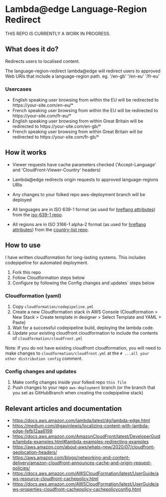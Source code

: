 # Lambda@edge Language-Region Redirect

THIS REPO IS CURRENTLY A WORK IN PROGRESS.

## What does it do?

Redirects users to localised content.

The language-region-redirect lambda@edge will redirect users to approved Web URIs that include a language-region path. eg. '/en-gb' '/en-eu' '/fr-eu'


### Usercases

- English speaking user browsing from within the EU will be redirected to https://<span></span>your-site.com/en-eu/*
- French speaking user browsing from within the EU will be redirected to https://<span></span>your-site.com/fr-eu/*
- English speaking user browsing from within Great Britain will be redirected to https://<span></span>your-site.com/en-gb/*
- French speaking user browsing from within Great Britain will be redirected to https://<span></span>your-site.com/fr-gb/*

## How it works

- Viewer requests have cache parameters checked ('Accept-Language' and 'CloudFront-Viewer-Country' headers)
- Lambda@edge redirects origin requests to approved language-regions URIs
- Any changes to your folked repo aws-deployment branch will be deployed

- All languages are in ISO 639-1 format (as used for [hreflang attributes](https://support.google.com/webmasters/answer/189077?hl=en)) from the [iso-639-1 repo](https://github.com/meikidd/iso-639-1).
- All regions are in ISO 3166-1 alpha-2 format (as used for [hreflang attributes](https://support.google.com/webmasters/answer/189077?hl=en)) from the [country-list repo](https://github.com/fannarsh/country-list).

## How to use

I have written cloudformation for long-lasting systems. This includes codepipeline for automated deployment.

1. Fork this repo
2. Follow Cloudformation steps below
3. Configure by following the Config changes and updates` steps below

### Cloudformation (yaml)

1. Copy `cloudformation/codepipeline.yml`
2. Create a new Cloudformation stack in AWS Console (Cloudformation > New Stack > Create template in designer > Select Template and YAML > Paste)
3. Wait for a successful codepipeline build, deploying the lambda code.
4. Update your existing cloudfront cloudformation to include the contents of `cloudformation/cloudfront.yml`

Note: If you do not have existing cloudfront cloudformation, you will need to make changes to `cloudformation/cloudfront.yml` at the `# ...all your other distribution config` comment.

### Config changes and updates

1. Make config changes inside your folked repo `this file`
2. Push changes to your repo `aws-deployment` branch (or the branch that you set as GitHubBranch when creating the codepipeline stack)

## Relevant articles and documentation
- https://docs.aws.amazon.com/lambda/latest/dg/lambda-edge.html
- https://medium.com/@gavinlewis/localizing-content-with-lambda-edge-fefb12aa6199
- https://docs.aws.amazon.com/AmazonCloudFront/latest/DeveloperGuide/lambda-examples.html#lambda-examples-redirecting-examples
- https://aws.amazon.com/about-aws/whats-new/2020/07/cloudfront-geolocation-headers/
- https://aws.amazon.com/blogs/networking-and-content-delivery/amazon-cloudfront-announces-cache-and-origin-request-policies/
- https://docs.aws.amazon.com/AWSCloudFormation/latest/UserGuide/aws-resource-cloudfront-cachepolicy.html
- https://docs.aws.amazon.com/AWSCloudFormation/latest/UserGuide/aws-properties-cloudfront-cachepolicy-cachepolicyconfig.html